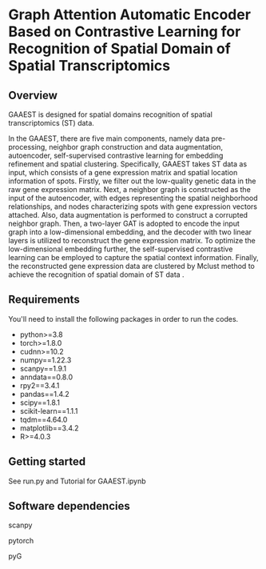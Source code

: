 # Graph Attention Automatic Encoder Based on Contrastive Learning for Recognition of Spatial Domain of Spatial Transcriptomics



## Overview
GAAEST is designed for spatial domains recognition of spatial transcriptomics (ST) data. 

In the GAAEST, there are five main components, namely data pre-processing, neighbor graph construction and data augmentation, autoencoder, self-supervised contrastive learning for embedding refinement and spatial clustering. Specifically, GAAEST takes ST data as input, which consists of a gene expression matrix and spatial location information of spots. Firstly, we filter out the low-quality genetic data in the raw gene expression matrix. Next, a neighbor graph is constructed as the input of the autoencoder, with edges representing the spatial neighborhood relationships, and nodes characterizing spots with gene expression vectors attached. Also, data augmentation is performed to construct a corrupted neighbor graph. Then, a two-layer GAT is adopted to encode the input graph into a low-dimensional embedding, and the decoder with two linear layers is utilized to reconstruct the gene expression matrix. To optimize the low-dimensional embedding further, the self-supervised contrastive learning can be employed to capture the spatial context information. Finally, the reconstructed gene expression data are clustered by Mclust method to achieve the recognition of spatial domain of ST data .

## Requirements
You'll need to install the following packages in order to run the codes.
* python>=3.8
* torch>=1.8.0
* cudnn>=10.2
* numpy==1.22.3
* scanpy==1.9.1
* anndata==0.8.0
* rpy2==3.4.1
* pandas==1.4.2
* scipy==1.8.1
* scikit-learn==1.1.1
* tqdm==4.64.0
* matplotlib==3.4.2
* R>=4.0.3

## Getting started
See run.py and Tutorial for GAAEST.ipynb

## Software dependencies
scanpy

pytorch

pyG